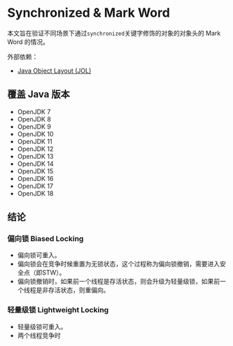 # Synchronized & Mark Word

本文旨在验证不同场景下通过`synchronized`关键字修饰的对象的对象头的 Mark Word 的情况。

外部依赖：

- [Java Object Layout (JOL)](https://openjdk.java.net/projects/code-tools/jol/)

## 覆盖 Java 版本

- OpenJDK 7
- OpenJDK 8
- OpenJDK 9
- OpenJDK 10
- OpenJDK 11
- OpenJDK 12
- OpenJDK 13
- OpenJDK 14
- OpenJDK 15
- OpenJDK 16
- OpenJDK 17
- OpenJDK 18

## 结论

### 偏向锁 Biased Locking

- 偏向锁可重入。
- 偏向锁会在竞争时候重置为无锁状态，这个过程称为偏向锁撤销，需要进入安全点（即STW）。
- 偏向锁撤销时，如果前一个线程是存活状态，则会升级为轻量级锁，如果前一个线程是非存活状态，则重偏向。

### 轻量级锁 Lightweight Locking

- 轻量级锁可重入。
- 两个线程竞争时